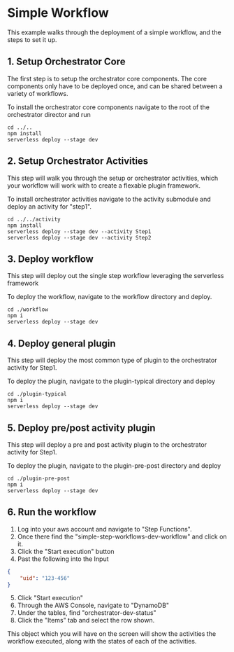 # Simple Workflow

This example walks through the deployment of a simple workflow, and the steps to set it up.

## 1. Setup Orchestrator Core
The first step is to setup the orchestrator core components.  The core components only have to be deployed once, and can be shared between a variety of workflows.

To install the orchestrator core components navigate to the root of the orchestrator director and run

``` !bash
cd ../..
npm install
serverless deploy --stage dev
```

## 2. Setup Orchestrator Activities
This step will walk you through the setup or orchestrator activities, which your workflow will work with to create a flexable plugin framework.

To install orchestrator activities navigate to the activity submodule and deploy an activity for "step1".

``` !bash
cd ../../activity
npm install
serverless deploy --stage dev --activity Step1
serverless deploy --stage dev --activity Step2
```

## 3. Deploy workflow
This step will deploy out the single step workflow leveraging the serverless framework

To deploy the workflow, navigate to the workflow directory and deploy.
``` !bash
cd ./workflow
npm i
serverless deploy --stage dev
```

## 4. Deploy general plugin
This step will deploy the most common type of plugin to the orchestrator activity for Step1.

To deploy the plugin, navigate to the plugin-typical directory and deploy
``` !bash
cd ./plugin-typical
npm i
serverless deploy --stage dev
```

## 5. Deploy pre/post activity plugin
This step will deploy a pre and post activity plugin to the orchestrator activity for Step1.

To deploy the plugin, navigate to the plugin-pre-post directory and deploy
``` !bash
cd ./plugin-pre-post
npm i
serverless deploy --stage dev
```

## 6. Run the workflow
1. Log into your aws account and navigate to "Step Functions".  
2. Once there find the "simple-step-workflows-dev-workflow" and click on it.
3. Click the "Start execution" button
4. Past the following into the Input
``` JSON
{
    "uid": "123-456"
}
```
5. Click "Start execution"
6. Through the AWS Console, navigate to "DynamoDB"
7. Under the tables, find "orchestrator-dev-status"
8. Click the "Items" tab and select the row shown.

This object which you will have on the screen will show the activities the workflow executed, along with the states of each of the activities. 